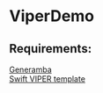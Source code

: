 # ViperDemo

## Requirements:
[Generamba](https://github.com/postolaki/Generamba "Generamba")</br>
[Swift VIPER template](https://bitbucket.org/postolaki/swiftviper/src/master/ "Swift VIPER temaplate")
